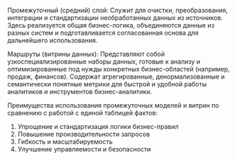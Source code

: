 Промежуточный (средний) слой:
Служит для очистки, преобразования, интеграции и стандартизации необработанных данных из источников. Здесь реализуется общая бизнес-логика, объединяются данные из разных систем и подготавливается согласованная основа для дальнейшего использования.

Маршруты (витрины данных):
Представляют собой узкоспециализированные наборы данных, готовые к анализу и оптимизированные под нужды конкретных бизнес-областей (например, продаж, финансов). Содержат агрегированные, денормализованные и семантически понятные метрики для быстрой и удобной работы аналитиков и инструментов бизнес-аналитики.

Преимущества использования промежуточных моделей и витрин по сравнению с работой с единой таблицей фактов:
1. Упрощение и стандартизация логики бизнес-правил
2. Повышение производительности запросов
3. Гибкость и масштабируемость
4. Улучшение управляемости и безопасности
